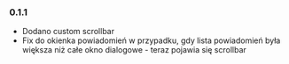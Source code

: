### 0.1.1

- Dodano custom scrollbar
- Fix do okienka powiadomień w przypadku, gdy lista powiadomień była większa niż całe okno dialogowe - teraz pojawia się scrollbar
